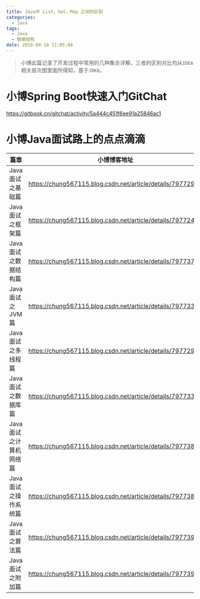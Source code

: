 ```yaml
---
title: Java中 List、Set、Map 之间的区别
categories: 
  - Java
tags:
  - Java
  - 数据结构
date: 2018-04-18 11:05:04
---
```


> 小博此篇记录了开发过程中常用的几种集合详解，三者的区别对比均从`IDEA`相关层次图里面所得知，基于`JDK8`。

<!-- more -->

# 小博Spring Boot快速入门GitChat
https://gitbook.cn/gitchat/activity/5a444c451f6ee91a25846ac1

# 小博Java面试路上的点点滴滴
篇章                | 小博博客地址
------------------- | ---------------------------------------------------------
Java 面试之基础篇      | https://chung567115.blog.csdn.net/article/details/79772903
Java 面试之框架篇      | https://chung567115.blog.csdn.net/article/details/79772419
Java 面试之数据结构篇   | https://chung567115.blog.csdn.net/article/details/79773794
Java 面试之JVM篇       | https://chung567115.blog.csdn.net/article/details/79773328
Java 面试之多线程篇     | https://chung567115.blog.csdn.net/article/details/79772952
Java 面试之数据库篇     | https://chung567115.blog.csdn.net/article/details/79773362
Java 面试之计算机网络篇  | https://chung567115.blog.csdn.net/article/details/79773863
Java 面试之操作系统篇    | https://chung567115.blog.csdn.net/article/details/79773885
Java 面试之算法篇       | https://chung567115.blog.csdn.net/article/details/79773907
Java 面试之附加篇       | https://chung567115.blog.csdn.net/article/details/79773921


